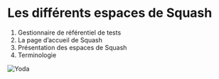 # Les différents espaces de Squash

1. Gestionnaire de référentiel de tests
2. La page d’accueil de Squash
3. Présentation des espaces de Squash
4. Terminologie

![Yoda](resources/yoda.jpg)

<!--stackedit_data:
eyJoaXN0b3J5IjpbNjc0MjU3OTkxXX0=
-->